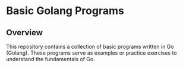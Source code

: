 # Basic Golang Programs

## Overview

This repository contains a collection of basic programs written in Go (Golang). These programs serve as examples or practice exercises to understand the fundamentals of Go.

